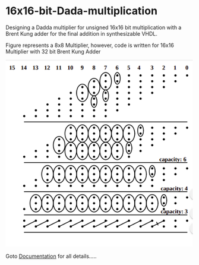 # 16x16-bit-Dada-multiplication
Designing a Dadda multiplier for unsigned 16x16 bit multiplication with a Brent Kung adder for the final addition in synthesizable VHDL.

Figure represents a 8x8 Multiplier, however, code is written for 16x16 Multiplier with 32 bit Brent Kung Adder


![Architecture](multiplier.png)


Goto [Documentation](https://github.com/sourabh-suri/16x16-bit-Dada-multiplication/blob/master/Documentation.pdf) for all details.....
